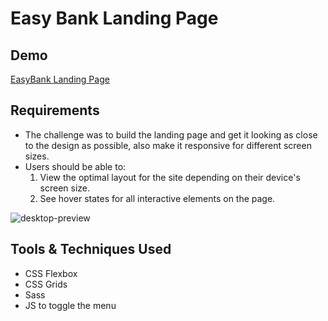 # Easy Bank Landing Page
## Demo
  [EasyBank Landing Page](https://objective-kepler-2235cd.netlify.app/ "EasyBank Landing Page")
## Requirements
- The challenge was to build the landing page and get it looking as close to the design as possible, also make it responsive for different screen sizes.
- Users should be able to:
    1. View the optimal layout for the site depending on their device's screen size.
    2. See hover states for all interactive elements on the page.

![desktop-preview](https://user-images.githubusercontent.com/30006202/116321337-748ae900-a7d7-11eb-92e7-f10c0dc7e1b3.jpg)

## Tools & Techniques Used

- CSS Flexbox
- CSS Grids
- Sass
- JS to toggle the menu



